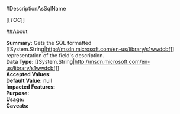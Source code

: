 #DescriptionAsSqlName

[[_TOC_]]

##About

**Summary:** Gets the SQL formatted [[System.String|http://msdn.microsoft.com/en-us/library/s1wwdcbf]] representation of the field's description.  
**Data Type:** [[System.String|http://msdn.microsoft.com/en-us/library/s1wwdcbf]]  
**Accepted Values:**   
**Default Value:** null  
**Impacted Features:**   
**Purpose:**   
**Usage:**   
**Caveats:**   

